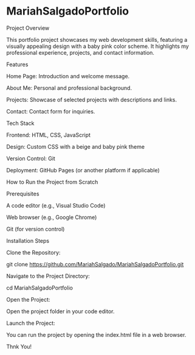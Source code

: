 # MariahSalgadoPortfolio
Project Overview

This portfolio project showcases my web development skills, featuring a visually appealing design with a  baby pink color scheme. It highlights my professional experience, projects, and contact information.

Features

Home Page: Introduction and welcome message.

About Me: Personal and professional background.

Projects: Showcase of selected projects with descriptions and links.

Contact: Contact form for inquiries.

Tech Stack

Frontend: HTML, CSS, JavaScript

Design: Custom CSS with a beige and baby pink theme

Version Control: Git

Deployment: GitHub Pages (or another platform if applicable)

How to Run the Project from Scratch

Prerequisites

A code editor (e.g., Visual Studio Code)

Web browser (e.g., Google Chrome)

Git (for version control)

Installation Steps

Clone the Repository:

git clone https://github.com/MariahSalgado/MariahSalgadoPortfolio.git

Navigate to the Project Directory:

cd MariahSalgadoPortfolio

Open the Project:

Open the project folder in your code editor.

Launch the Project:

You can run the project by opening the index.html file in a web browser.

Thnk You!
